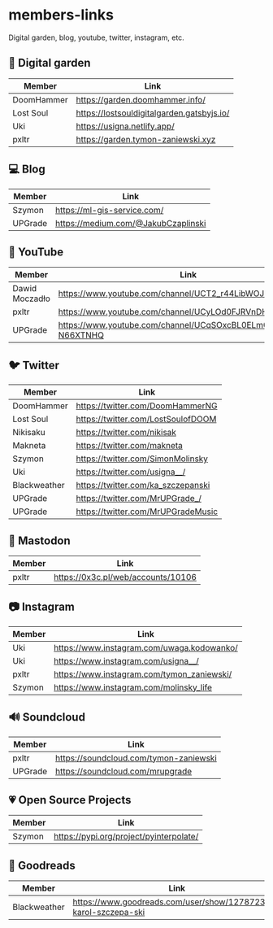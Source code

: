 # members-links
Digital garden, blog, youtube, twitter, instagram, etc. 

## 🌱 Digital garden
| Member  | Link |
| ------------- | ------------- |
| DoomHammer  | https://garden.doomhammer.info/ |
| Lost Soul | https://lostsouldigitalgarden.gatsbyjs.io/ |
| Uki | https://usigna.netlify.app/  |
| pxltr | https://garden.tymon-zaniewski.xyz |

## 💻 Blog
| Member  | Link |
| ------------- | ------------- |
| Szymon  | https://ml-gis-service.com/ |
| UPGrade | https://medium.com/@JakubCzaplinski |

## 🎥 YouTube
| Member  | Link |
| ------------- | ------------- |
| Dawid Moczadło | https://www.youtube.com/channel/UCT2_r44LibWOJcDQJgmYyxw |
| pxltr | https://www.youtube.com/channel/UCyLOd0FJRVnDH3yjp-nIB4A |
| UPGrade | https://www.youtube.com/channel/UCqSOxcBL0ELm0k-N66XTNHQ |

## 🐦 Twitter
| Member  | Link |
| ------------- | ------------- |
| DoomHammer | https://twitter.com/DoomHammerNG |
| Lost Soul | https://twitter.com/LostSoulofDOOM |
| Nikisaku | https://twitter.com/nikisak |
| Makneta | https://twitter.com/makneta |
| Szymon | https://twitter.com/SimonMolinsky |
| Uki | https://twitter.com/usigna__/ |
| Blackweather | https://twitter.com/ka_szczepanski |
| UPGrade | https://twitter.com/MrUPGrade_/ |
| UPGrade | https://twitter.com/MrUPGradeMusic |

## 🐘 Mastodon
| Member  | Link |
| ------------- | ------------- |
| pxltr | https://0x3c.pl/web/accounts/10106 |

## 📷 Instagram
| Member  | Link |
| ------------- | ------------- |
| Uki | https://www.instagram.com/uwaga.kodowanko/ |
| Uki | https://www.instagram.com/usigna__/ |
| pxltr | https://www.instagram.com/tymon_zaniewski/ |
| Szymon | https://www.instagram.com/molinsky_life |

## 🔊 Soundcloud
| Member  | Link |
| ------------- | ------------- |
| pxltr | https://soundcloud.com/tymon-zaniewski |
| UPGrade | https://soundcloud.com/mrupgrade |

## :heartpulse: Open Source Projects
| Member | Link |
| ------------- | ------------- |
| Szymon | https://pypi.org/project/pyinterpolate/ |

## :book: Goodreads
| Member  | Link |
| ------------- | ------------- |
| Blackweather  | https://www.goodreads.com/user/show/127872338-karol-szczepa-ski |
